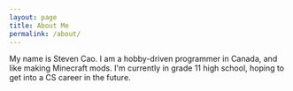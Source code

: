 ```yaml
---
layout: page
title: About Me
permalink: /about/
---
```

My name is Steven Cao. I am a hobby-driven programmer in Canada, and like making Minecraft mods. I'm currently in grade 11 high school, hoping to get into a CS career in the future.
